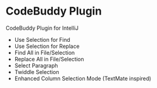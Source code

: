 # CodeBuddy Plugin

CodeBuddy Plugin for IntelliJ

- Use Selection for Find
- Use Selection for Replace
- Find All in File/Selection
- Replace All in File/Selection
- Select Paragraph
- Twiddle Selection
- Enhanced Column Selection Mode (TextMate inspired)

